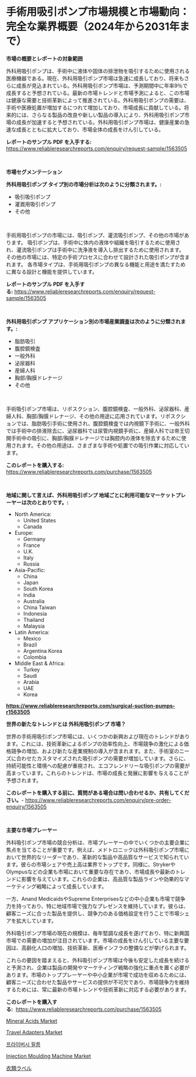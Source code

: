 <p><h1>手術用吸引ポンプ市場規模と市場動向：完全な業界概要（2024年から2031年まで）</h1></p><p><strong>市場の概要とレポートの対象範囲</strong></p>
<p><p>外科用吸引ポンプは、手術中に液体や固体の排泄物を吸引するために使用される医療機器である。現在、外科用吸引ポンプ市場は急速に成長しており、将来もさらに成長が見込まれている。外科用吸引ポンプ市場は、予測期間中に年率9％で成長すると予想されている。最新の市場トレンドと市場予測によると、この市場は健康な需要と技術革新によって推進されている。外科用吸引ポンプの需要は、手術や医療処置が増加するにつれて増加しており、市場成長に貢献している。将来的には、さらなる製品の改良や新しい製品の導入により、外科用吸引ポンプ市場の成長が加速すると予想されている。外科用吸引ポンプ市場は、健康産業の急速な成長とともに拡大しており、市場全体の成長をけん引している。</p></p>
<p><strong>レポートのサンプル PDF を入手する:</strong> <a href="https://www.reliableresearchreports.com/enquiry/request-sample/1563505">https://www.reliableresearchreports.com/enquiry/request-sample/1563505</a></p>
<p>&nbsp;</p>
<p><strong>市場セグメンテーション</strong></p>
<p><strong>外科用吸引ポンプ タイプ別の市場分析は次のように分類されます。:</strong></p>
<p><ul><li>吸引吸引ポンプ</li><li>灌漑用吸引ポンプ</li><li>その他</li></ul></p>
<p>&nbsp;</p>
<p><p>手術用吸引ポンプの市場には、吸引ポンプ、灌流吸引ポンプ、その他の市場があります。 吸引ポンプは、手術中に体内の液体や組織を吸引するために使用され、灌流吸引ポンプは手術中に洗浄液を導入し排出するために使用されます。 その他の市場には、特定の手術プロセスに合わせて設計された吸引ポンプが含まれます。 各市場タイプは、手術用吸引ポンプの異なる機能と用途を満たすために異なる設計と機能を提供しています。</p></p>
<p><strong>レポートのサンプル PDF を入手する:</strong>&nbsp;<a href="https://www.reliableresearchreports.com/enquiry/request-sample/1563505">https://www.reliableresearchreports.com/enquiry/request-sample/1563505</a></p>
<p>&nbsp;</p>
<p><strong> 外科用吸引ポンプ アプリケーション別の市場産業調査は次のように分類されます。:</strong></p>
<p><ul><li>脂肪吸引</li><li>腹腔鏡検査</li><li>一般外科</li><li>泌尿器科</li><li>産婦人科</li><li>胸部/胸膜ドレナージ</li><li>その他</li></ul></p>
<p>&nbsp;</p>
<p><p>手術吸引ポンプ市場は、リポスクション、腹腔鏡検査、一般外科、泌尿器科、産婦人科、胸部/胸膜ドレナージ、その他の用途に応用されています。リポスクションでは、脂肪吸引手術に使用され、腹腔鏡検査では内視鏡下手術に、一般外科では手術中の排液除去に、泌尿器科では尿管内視鏡手術に、産婦人科では帝王切開手術中の吸引に、胸部/胸膜ドレナージでは胸腔内の液体を除去するために使用されます。その他の用途は、さまざまな手術や処置での吸引作業に対応しています。</p></p>
<p><strong>このレポートを購入する:</strong>&nbsp; <a href="https://www.reliableresearchreports.com/purchase/1563505">https://www.reliableresearchreports.com/purchase/1563505</a></p>
<p>&nbsp;</p>
<p><strong>地域に関して言えば、外科用吸引ポンプ 地域ごとに利用可能なマーケットプレーヤーは次のとおりです。:</strong></p>
<p><ul>
    <li>
        North America:
        <ul>
            <li>United States</li>
            <li>Canada</li>
        </ul>
    </li>
    <li>
        Europe:
        <ul>
            <li>Germany</li>
            <li>France</li>
            <li>U.K.</li>
            <li>Italy</li>
            <li>Russia</li>
        </ul>
    </li>
    <li>
        Asia-Pacific:
        <ul>
            <li>China</li>
            <li>Japan</li>
            <li>South Korea</li>
            <li>India</li>
            <li>Australia</li>
            <li>China Taiwan</li>
            <li>Indonesia</li>
            <li>Thailand</li>
            <li>Malaysia</li>
        </ul>
    </li>
    <li>
        Latin America:
        <ul>
            <li>Mexico</li>
            <li>Brazil</li>
            <li>Argentina Korea</li>
            <li>Colombia</li>
        </ul>
    </li>
    <li>
        Middle East & Africa:
        <ul>
            <li>Turkey</li>
            <li>Saudi</li>
            <li>Arabia</li>
            <li>UAE</li>
            <li>Korea</li>
        </ul>
    </li>
    </ul></p>
<p><strong><a href="https://www.reliableresearchreports.com/surgical-suction-pumps-r1563505">https://www.reliableresearchreports.com/surgical-suction-pumps-r1563505</a></strong>&nbsp;</p>
<p><strong>世界の新たなトレンドとは 外科用吸引ポンプ 市場？</strong></p>
<p><p>世界の手術用吸引ポンプ市場には、いくつかの新興および現在のトレンドがあります。これには、技術革新によるポンプの効率性向上、市場競争の激化による価格競争の増加、および新たな産業規制の導入が含まれます。また、手術室のニーズに合わせたカスタマイズされた吸引ポンプの需要が増加しています。さらに、持続可能性と環境への配慮が重視され、エコフレンドリーな吸引ポンプの需要が高まっています。これらのトレンドは、市場の成長と発展に影響を与えることが予想されます。</p></p>
<p><strong>このレポートを購入する前に、質問がある場合は問い合わせるか、共有してください。</strong>- <a href="https://www.reliableresearchreports.com/enquiry/pre-order-enquiry/1563505">https://www.reliableresearchreports.com/enquiry/pre-order-enquiry/1563505</a></p>
<p>&nbsp;</p>
<p><strong>主要な市場プレーヤー</strong></p>
<p><p>外科吸引ポンプ市場の競合分析は、市場プレーヤーの中でいくつかの主要企業に焦点を当てることが重要です。例えば、メドトロニックは外科吸引ポンプ市場において世界的なリーダーであり、革新的な製品や高品質なサービスで知られています。彼らの市場シェアや売上高は業界でトップです。同様に、StrykerやOlympusなどの企業も市場において重要な存在であり、市場成長や最新のトレンドに影響を与えています。これらの企業は、高品質な製品ラインや効果的なマーケティング戦略によって成長しています。</p><p>一方、Anand MedicaidsやSupreme Enterprisesなどの中小企業も市場で競争力を持っており、特に地域市場で強力なプレゼンスを維持しています。彼らは、顧客ニーズに合った製品を提供し、競争力のある価格設定を行うことで市場シェアを拡大しています。</p><p>外科吸引ポンプ市場の現在の規模は、毎年堅調な成長を遂げており、特に新興国市場での需要の増加が注目されています。市場の成長をけん引している主要な要因は、高齢化人口の増加、技術革新、医療インフラの整備などが挙げられます。</p><p>これらの要因を踏まえると、外科吸引ポンプ市場は今後も安定した成長を続けると予測され、企業は製品の開発やマーケティング戦略の強化に重点を置く必要があります。市場のトッププレーヤーや中小企業が市場で成功を収めるためには、顧客ニーズに合わせた製品やサービスの提供が不可欠であり、市場競争力を維持するためには、常に最新の市場トレンドや技術革新に対応する必要があります。</p></p>
<p><strong>このレポートを購入する:</strong>&nbsp;&nbsp;<a href="https://www.reliableresearchreports.com/purchase/1563505">https://www.reliableresearchreports.com/purchase/1563505</a></p>
<p><p><a href="https://www.linkedin.com/pulse/mineral-acids-market-furnishes-information-share-trends-growth-sjmoe">Mineral Acids Market</a></p><p><a href="https://github.com/gulaimolin/Market-Research-Report-List-4/blob/main/travel-adapters-market.md">Travel Adapters Market</a></p><p><a href="https://github.com/durgin521/Market-Research-Report-List-1/blob/main/199864164293.md">프라이버시 필름</a></p><p><a href="https://www.linkedin.com/pulse/injection-moulding-machine-market-size-reveals-best-kwaic">Injection Moulding Machine Market</a></p><p><a href="https://github.com/RudyBoyer2017/Market-Research-Report-List-1/blob/main/274070165747.md">衣類ラベル</a></p></p>